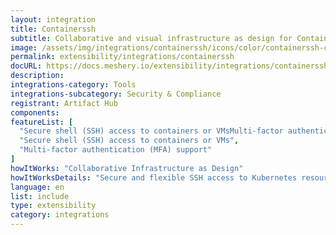 ```yaml
---
layout: integration
title: Containerssh
subtitle: Collaborative and visual infrastructure as design for Containerssh
image: /assets/img/integrations/containerssh/icons/color/containerssh-color.svg
permalink: extensibility/integrations/containerssh
docURL: https://docs.meshery.io/extensibility/integrations/containerssh
description: 
integrations-category: Tools
integrations-subcategory: Security & Compliance
registrant: Artifact Hub
components: 
featureList: [
  "Secure shell (SSH) access to containers or VMsMulti-factor authentication (MFA) supportCustomizable authentication and authorizationManages ContainerSSHSecure and flexible SSH access to Kubernetes resources",
  "Secure shell (SSH) access to containers or VMs",
  "Multi-factor authentication (MFA) support"
]
howItWorks: "Collaborative Infrastructure as Design"
howItWorksDetails: "Secure and flexible SSH access to Kubernetes resources"
language: en
list: include
type: extensibility
category: integrations
---
```

